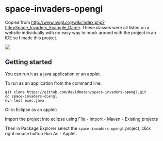 space-invaders-opengl
=====================

Copied from http://www.lwjgl.org/wiki/index.php?title=Space_Invaders_Example_Game. These classes were all listed on a website individually with no easy way to muck around with the project in an IDE so I made this project.

<img src="https://raw.github.com/davidmoten/space-invaders-opengl/master/docs/screensnap.png"/>

Getting started
----------------------

You can run it as a java application or an applet.

To run as an application from the command line:

    git clone https://github.com/davidmoten/space-invaders-opengl.git
    cd space-invaders-opengl
    mvn test exec:java
    
Or in Eclipse as an applet:

Import the project into eclipse using File - Import - Maven - Existing projects

Then in Package Explorer select the <code>space-invaders-opengl</code> project, click right mouse button Run As - Applet.

